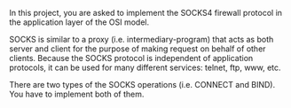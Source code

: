In this project, you are asked to implement the SOCKS4 firewall protocol in the application layer of the OSI model.

SOCKS is similar to a proxy (i.e. intermediary-program) that acts as both server and client for the purpose of making request on behalf of other clients. Because the SOCKS protocol is independent of application protocols, it can be used for many different services: telnet, ftp, www, etc.

There are two types of the SOCKS operations (i.e. CONNECT and BIND). You have to implement both of them.
